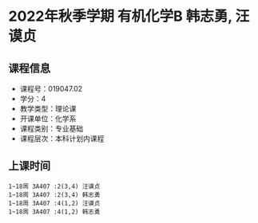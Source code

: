 # 2022年秋季学期 有机化学B 韩志勇, 汪谟贞






## 课程信息

- 课程号：019047.02
- 学分：4
- 教学类型：理论课
- 开课单位：化学系
- 课程类别：专业基础
- 课程层次：本科计划内课程

## 上课时间

```
1~18周 3A407 :2(3,4) 汪谟贞
1~18周 3A407 :2(3,4) 韩志勇
1~18周 3A407 :4(1,2) 汪谟贞
1~18周 3A407 :4(1,2) 韩志勇
```

